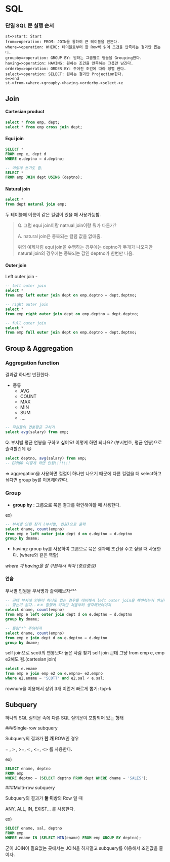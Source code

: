 # SQL

### 단일 SQL 문 실행 순서

```flow
st=>start: Start
from=>operation: FROM: JOIN을 통하여 큰 테이블을 만든다. 
where=>operation: WHERE: 테이블로부터 한 Row씩 읽어 조건을 만족하는 결과만 뽑는다.
groupby=>operation: GROUP BY: 원하는 그룹별로 행들을 Grouping한다.
having=>operation: HAVING: 원하는 조건을 만족하는 그룹만 남긴다.
orderby=>operation: ORDER BY: 주어진 조건에 따라 정렬 한다.
select=>operation: SELECT: 원하는 결과만 Projection한다.
e=>end
st->from->where->groupby->having->orderby->select->e

```



## Join

#### Cartesian product 

```sql
select * from emp, dept;
select * from emp cross join dept;
```



#### Equi join

```sql
SELECT * 
FROM emp e, dept d 
WHERE e.deptno = d.deptno;

-- 이렇게 쓰기도 함.
SELECT * 
FROM emp JOIN dept USING (deptno);
```



#### Natural join

```sql
select *
from dept natural join emp;
```

두 테이블에 이름이 같은 컬럼이 있을 때 사용가능함.



> Q. 그럼 equi join이랑 natrual join이랑 뭐가 다른가?
>
> A. natural join은 중복되는 컬럼 값을 없애줌.
>
> 위의 예제처럼 equi join을 수행하는 경우에는 deptno가 두개가 나오지만 natural join의 경우에는 중복되는 값인 deptno가 한번만 나옴.



#### Outer join

Left outer join -  

```sql
-- left outer join 
select *
from emp left outer join dept on emp.deptno = dept.deptno;

-- right outer join
select *
from emp right outer join dept on emp.deptno = dept.deptno;

-- full outer join
select *
from emp full outer join dept on emp.deptno = dept.deptno;
```





## Group & Aggregation

### Aggregation function

결과값 하나만 반환한다.

- 종류
  - AVG
  - COUNT
  - MAX
  - MIN
  - SUM
  - ....

```sql
-- 직원들의 연봉평균 구하기
select avg(salary) from emp;
```



Q. 부서별 평균 연봉을 구하고 싶어요! 이렇게 하면 되나요? (부서번호, 평균 연봉)으로 출력할건데 😃

```sql
select deptno, avg(salary) from emp;
-- ERROR 이렇게 하면 안됨!!!!!!!
```

=> aggregation을 사용하면 컬럼이 하나만 나오기 때문에 다른 컬럼을 더 select하고 싶다면 group by를 이용해야한다.



### Group

- **group by** : 그룹으로 묶은 결과를 확인해야할 때 사용한다.

ex) 

```sql
-- 부서별 인원 찾기 (부서명, 인원)으로 출력
select dname, count(empno)
from emp e left outer join dept d on e.deptno = d.deptno
group by dname;
```

- having: group by를 사용하여 그룹으로 묶은 결과에 조건을 주고 싶을 때 사용한다. (where와 같은 역할)

*where 과 having을 잘 구분해서 하자 (중요중요)*



#### 연습

부서별 인원을 부서명과 출력해보자^*^

```sql
-- 근데 부서에 인원이 하나도 없는 경우를 대비해서 left outer join을 해야하는거 아닐까?
-- 맞는거 같다..ㅎㅎ 잘했어 하지만 처음부터 생각해냈어야지
select dname, count(empno)
from emp e left outer join dept d on e.deptno = d.deptno
group by dname;
```



```sql
-- 틀림^*^ 주의하자
select dname, count(empno)
from emp e join dept d on e.deptno = d.deptno
group by dname;
```



self join으로 scott의 연봉보다 높은 사람 찾기 self join 근데 그냥 from emp e, emp e2해도 됨.(cartesian join)

```sql
select e.ename
from emp e join emp e2 on e.empno= e2.empno
where e2.ename = 'SCOTT' and e2.sal < e.sal;
```



rownum을 이용해서 상위 3개 이런거 빠르게 뽑기: top-k





## Subquery

하나의 SQL 질의문 속에 다른 SQL 질의문이 포함되어 있는 형태 



###Single-row subquery 

Subquery의 결과가 **한 개** ROW인 경우 

= , > , >=, < , <=, <> 를 사용한다.

ex)

```sql
SELECT ename, deptno 
FROM emp 
WHERE deptno = (SELECT deptno FROM dept WHERE dname = 'SALES');
```



###Multi-row subquery

Subquery의 결과가 **둘 이상**의 Row 일 때

ANY, ALL, IN, EXIST…  를 사용한다.

ex)

```sql
SELECT ename, sal, deptno 
FROM emp 
WHERE ename IN (SELECT MIN(ename) FROM emp GROUP BY deptno);
```



굳이 JOIN이 필요없는 곳에서는 JOIN을 하지말고 subquery를 이용해서 조인값을 줄이자.